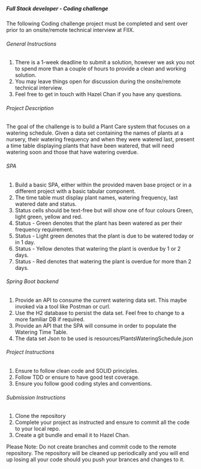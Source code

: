 ##### Full Stack developer - Coding challenge

The following Coding challenge project must be completed and sent over prior to an onsite/remote technical interview at FIIX.

###### General Instructions

1. There is a 1-week deadline to submit a solution, however we ask you not to spend more than a couple of hours to provide a clean and working solution.
2. You may leave things open for discussion during the onsite/remote technical interview.
3. Feel free to get in touch with Hazel Chan if you have any questions.

###### Project Description

The goal of the challenge is to build a Plant Care system that focuses on a watering schedule.
Given a data set containing the names of plants at a nursery, their watering frequency and when they were watered last,
present a time table displaying plants that have been watered, that will need watering soon and those that have watering overdue.

###### SPA
1. Build a basic SPA, either within the provided maven base project or in a different project with a basic tabular component.
2. The time table must display plant names, watering frequency, last watered date and status.
3. Status cells should be text-free but will show one of four colours Green, light green, yellow and red.
4. Status - Green denotes that the plant has been watered as per their frequency requirement.
5. Status - Light green denotes that the plant is due to be watered today or in 1 day.
6. Status - Yellow denotes that watering the plant is overdue by 1 or 2 days.
7. Status - Red denotes that watering the plant is overdue for more than 2 days.

###### Spring Boot backend
1. Provide an API to consume the current watering data set. This maybe invoked via a tool like Postman or curl.
2. Use the H2 database to persist the data set. Feel free to change to a more familiar DB if required.
3. Provide an API that the SPA will consume in order to populate the Watering Time Table.
4. The data set Json to be used is resources/PlantsWateringSchedule.json

###### Project Instructions
1. Ensure to follow clean code and SOLID principles.
2. Follow TDD or ensure to have good test coverage.
3. Ensure you follow good coding styles and conventions.

###### Submission Instructions
1. Clone the repository
2. Complete your project as instructed and ensure to commit all the code to your local repo.
3. Create a git bundle and email it to Hazel Chan.

Please Note: Do not create branches and commit code to the remote repository. The repository will be cleaned up periodically and you will end up losing all your code should you push your brances and changes to it.



